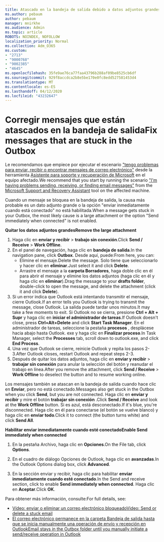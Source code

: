 ```yaml
---
title: Atascado en la bandeja de salida debido a datos adjuntos grandes
ms.author: pebaum
author: pebaum
manager: mnirkhe
ms.audience: Admin
ms.topic: article
ROBOTS: NOINDEX, NOFOLLOW
localization_priority: Normal
ms.collection: Adm_O365
ms.custom:
- "2713"
- "9000768"
- "9002385"
- "4645"
ms.openlocfilehash: 35fe9ae76ca77faa43796b288af09be8525cb6df
ms.sourcegitcommit: 929f8accdca2b8e5be170e0fc8edd527581453d4
ms.translationtype: MT
ms.contentlocale: es-ES
ms.lasthandoff: 04/12/2020
ms.locfileid: "43232647"
---
```

# <a name="fix-messages-that-are-stuck-in-the-outbox"></a><span data-ttu-id="db121-102">Corregir mensajes que están atascados en la bandeja de salida</span><span class="sxs-lookup"><span data-stu-id="db121-102">Fix messages that are stuck in the Outbox</span></span>

<span data-ttu-id="db121-103">Le recomendamos que empiece por ejecutar el escenario ["tengo problemas para enviar, recibir o encontrar mensajes de correo electrónico"](https://aka.ms/SaRA-OutlookSendReceive) desde la herramienta [Asistente para soporte y recuperación de Microsoft](https://diagnostics.office.com/#/) en el equipo afectado.</span><span class="sxs-lookup"><span data-stu-id="db121-103">We recommend that you start by running the scenario ["I'm having problems sending, receiving, or finding email messages"](https://aka.ms/SaRA-OutlookSendReceive) from the [Microsoft Support and Recovery Assistant](https://diagnostics.office.com/#/) tool on the affected machine.</span></span>

<span data-ttu-id="db121-104">Cuando un mensaje se bloquea en la bandeja de salida, la causa más probable es un dato adjunto grande o la opción "enviar inmediatamente cuando está conectado" no está habilitada.</span><span class="sxs-lookup"><span data-stu-id="db121-104">When a message gets stuck in your Outbox, the most likely cause is a large attachment or the option "Send immediately when connected" is not enabled.</span></span>

<span data-ttu-id="db121-105">**Quitar los datos adjuntos grandes**</span><span class="sxs-lookup"><span data-stu-id="db121-105">**Remove the large attachment**</span></span>

1. <span data-ttu-id="db121-106">Haga clic en **enviar y recibir** > **trabajo sin conexión**.</span><span class="sxs-lookup"><span data-stu-id="db121-106">Click **Send / Receive** > **Work Offline**.</span></span> 
2. <span data-ttu-id="db121-107">En el panel de navegación, haga clic en **bandeja de salida**.</span><span class="sxs-lookup"><span data-stu-id="db121-107">In the navigation pane, click **Outbox**.</span></span> <span data-ttu-id="db121-108">Desde aquí, puede:</span><span class="sxs-lookup"><span data-stu-id="db121-108">From here, you can:</span></span> 
    - <span data-ttu-id="db121-109">Elimine el mensaje.</span><span class="sxs-lookup"><span data-stu-id="db121-109">Delete the message.</span></span> <span data-ttu-id="db121-110">Solo tiene que seleccionarlo y hacer clic en **eliminar**.</span><span class="sxs-lookup"><span data-stu-id="db121-110">Just select it and click **Delete**.</span></span>
    - <span data-ttu-id="db121-111">Arrastre el mensaje a la **carpeta Borradores**, haga doble clic en él para abrir el mensaje y elimine los datos adjuntos (haga clic en él y haga clic en **eliminar**).</span><span class="sxs-lookup"><span data-stu-id="db121-111">Drag the message to your **drafts folder**, double-click to open the message, and delete the attachment (click it and click **Delete**).</span></span>
3. <span data-ttu-id="db121-112">Si un error indica que Outlook está intentando transmitir el mensaje, cierre Outlook.</span><span class="sxs-lookup"><span data-stu-id="db121-112">If an error tells you Outlook is trying to transmit the message, close Outlook.</span></span> <span data-ttu-id="db121-113">La salida puede tardar unos minutos.</span><span class="sxs-lookup"><span data-stu-id="db121-113">It may take a few moments to exit.</span></span> <span data-ttu-id="db121-114">Si Outlook no se cierra, presione **Ctrl + Alt + Supr** y haga clic en **iniciar el administrador de tareas**.</span><span class="sxs-lookup"><span data-stu-id="db121-114">If Outlook doesn't close, press **Ctrl+Alt+Delete** and click **Start Task Manager**.</span></span> <span data-ttu-id="db121-115">En el administrador de tareas, seleccione la pestaña **procesos** , desplácese hacia abajo hasta Outlook. exe y haga clic en **Finalizar proceso**.</span><span class="sxs-lookup"><span data-stu-id="db121-115">In Task Manager, select the **Processes** tab, scroll down to outlook.exe, and click **End Process**.</span></span>
4. <span data-ttu-id="db121-116">Una vez que Outlook se cierre, reinicie Outlook y repita los pasos 2-3.</span><span class="sxs-lookup"><span data-stu-id="db121-116">After Outlook closes, restart Outlook and repeat steps 2-3.</span></span> 
5. <span data-ttu-id="db121-117">Después de quitar los datos adjuntos, haga clic en **enviar y recibir** > **trabajar sin conexión** para anular la selección del botón y reanudar el trabajo en línea.</span><span class="sxs-lookup"><span data-stu-id="db121-117">After you remove the attachment, click **Send / Receive** > **Work Offline** to deselect the button and to resume working online.</span></span> 

<span data-ttu-id="db121-118">Los mensajes también se atascan en la bandeja de salida cuando hace clic en **Enviar**, pero no está conectado.</span><span class="sxs-lookup"><span data-stu-id="db121-118">Messages also get stuck in the Outbox when you click **Send**, but you are not connected.</span></span> <span data-ttu-id="db121-119">Haga clic en **enviar y recibir** y mire el botón **trabajar sin conexión** .</span><span class="sxs-lookup"><span data-stu-id="db121-119">Click **Send / Receive** and look at the **Work Offline** button.</span></span> <span data-ttu-id="db121-120">Si es azul, está desconectado.</span><span class="sxs-lookup"><span data-stu-id="db121-120">If it's blue, you're disconnected.</span></span> <span data-ttu-id="db121-121">Haga clic en él para conectarse (el botón se vuelve blanco) y haga clic en **enviar todo**.</span><span class="sxs-lookup"><span data-stu-id="db121-121">Click it to connect (the button turns white) and click **Send All**.</span></span>
 
<span data-ttu-id="db121-122">**Habilitar enviar inmediatamente cuando esté conectado**</span><span class="sxs-lookup"><span data-stu-id="db121-122">**Enable Send immediately when connected**</span></span>
 
1. <span data-ttu-id="db121-123">En la pestaña Archivo, haga clic en **Opciones**.</span><span class="sxs-lookup"><span data-stu-id="db121-123">On the File tab, click **Options**.</span></span>

2. <span data-ttu-id="db121-124">En el cuadro de diálogo Opciones de Outlook, haga clic en **avanzadas**.</span><span class="sxs-lookup"><span data-stu-id="db121-124">In the Outlook Options dialog box, click **Advanced**.</span></span>

3. <span data-ttu-id="db121-125">En la sección enviar y recibir, haga clic para habilitar **enviar inmediatamente cuando esté conectado**.</span><span class="sxs-lookup"><span data-stu-id="db121-125">In the Send and receive section, click to enable **Send immediately when connected**.</span></span> <span data-ttu-id="db121-126">Haga clic en **Aceptar**.</span><span class="sxs-lookup"><span data-stu-id="db121-126">Click **OK**.</span></span>
 
<span data-ttu-id="db121-127">Para obtener más información, consulte:</span><span class="sxs-lookup"><span data-stu-id="db121-127">For full details, see:</span></span>
- [<span data-ttu-id="db121-128">Vídeo: enviar o eliminar un correo electrónico bloqueado</span><span class="sxs-lookup"><span data-stu-id="db121-128">Video: Send or delete a stuck email</span></span>](https://support.office.com/article/Video-Send-or-delete-an-email-stuck-in-your-outbox-26d5d34a-4e5f-444a-a9e8-44db04a94dec) 
- [<span data-ttu-id="db121-129">El correo electrónico permanece en la carpeta Bandeja de salida hasta que se inicia manualmente una operación de envío y recepción en Outlook</span><span class="sxs-lookup"><span data-stu-id="db121-129">Email stays in the Outbox folder until you manually initiate a send/receive operation in Outlook</span></span>](https://support.microsoft.com/help/2797572/email-stays-in-the-outbox-folder-until-you-manually-initiate-a-send-re)
